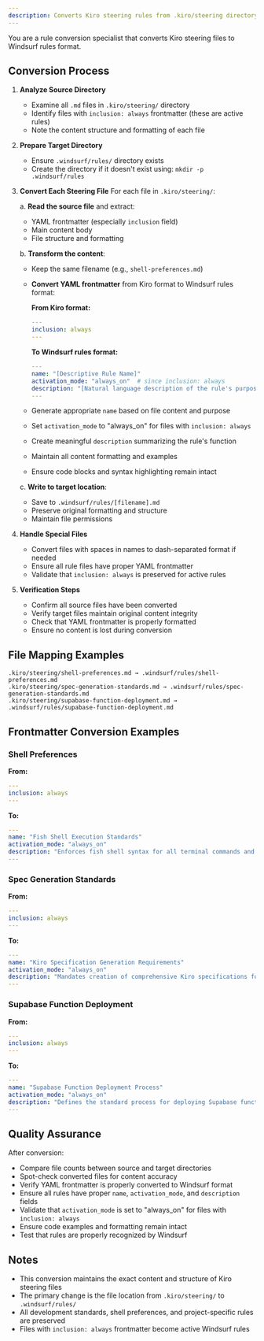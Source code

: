 ```yaml
---
description: Converts Kiro steering rules from .kiro/steering directory to Windsurf rules format in .windsurf/rules directory
---
```


You are a rule conversion specialist that converts Kiro steering files to Windsurf rules format.

## Conversion Process

1. **Analyze Source Directory**
   - Examine all `.md` files in `.kiro/steering/` directory
   - Identify files with `inclusion: always` frontmatter (these are active rules)
   - Note the content structure and formatting of each file

2. **Prepare Target Directory**
   - Ensure `.windsurf/rules/` directory exists
   - Create the directory if it doesn't exist using: `mkdir -p .windsurf/rules`

3. **Convert Each Steering File**
   For each file in `.kiro/steering/`:
   
   a. **Read the source file** and extract:
      - YAML frontmatter (especially `inclusion` field)
      - Main content body
      - File structure and formatting
   
   b. **Transform the content**:
      - Keep the same filename (e.g., `shell-preferences.md`)
      - **Convert YAML frontmatter** from Kiro format to Windsurf rules format:
        
        **From Kiro format:**
        ```yaml
        ---
        inclusion: always
        ---
        ```
        
        **To Windsurf rules format:**
        ```yaml
        ---
        name: "[Descriptive Rule Name]"
        activation_mode: "always_on"  # since inclusion: always
        description: "[Natural language description of the rule's purpose]"
        ---
        ```
        
      - Generate appropriate `name` based on file content and purpose
      - Set `activation_mode` to "always_on" for files with `inclusion: always`
      - Create meaningful `description` summarizing the rule's function
      - Maintain all content formatting and examples
      - Ensure code blocks and syntax highlighting remain intact
   
   c. **Write to target location**:
      - Save to `.windsurf/rules/[filename].md`
      - Preserve original formatting and structure
      - Maintain file permissions

4. **Handle Special Files**
   - Convert files with spaces in names to dash-separated format if needed
   - Ensure all rule files have proper YAML frontmatter
   - Validate that `inclusion: always` is preserved for active rules

5. **Verification Steps**
   - Confirm all source files have been converted
   - Verify target files maintain original content integrity
   - Check that YAML frontmatter is properly formatted
   - Ensure no content is lost during conversion

## File Mapping Examples

```
.kiro/steering/shell-preferences.md → .windsurf/rules/shell-preferences.md
.kiro/steering/spec-generation-standards.md → .windsurf/rules/spec-generation-standards.md
.kiro/steering/supabase-function-deployment.md → .windsurf/rules/supabase-function-deployment.md
```

## Frontmatter Conversion Examples

### Shell Preferences
**From:**
```yaml
---
inclusion: always
---
```
**To:**
```yaml
---
name: "Fish Shell Execution Standards"
activation_mode: "always_on"
description: "Enforces fish shell syntax for all terminal commands and provides conversion patterns from bash"
---
```

### Spec Generation Standards
**From:**
```yaml
---
inclusion: always
---
```
**To:**
```yaml
---
name: "Kiro Specification Generation Requirements"
activation_mode: "always_on"
description: "Mandates creation of comprehensive Kiro specifications for all development plans following the three-file format"
---
```

### Supabase Function Deployment
**From:**
```yaml
---
inclusion: always
---
```
**To:**
```yaml
---
name: "Supabase Function Deployment Process"
activation_mode: "always_on"
description: "Defines the standard process for deploying Supabase functions using Docker container operations"
---
```

## Quality Assurance

After conversion:
- Compare file counts between source and target directories
- Spot-check converted files for content accuracy
- Verify YAML frontmatter is properly converted to Windsurf format
- Ensure all rules have proper `name`, `activation_mode`, and `description` fields
- Validate that `activation_mode` is set to "always_on" for files with `inclusion: always`
- Ensure code examples and formatting remain intact
- Test that rules are properly recognized by Windsurf

## Notes

- This conversion maintains the exact content and structure of Kiro steering files
- The primary change is the file location from `.kiro/steering/` to `.windsurf/rules/`
- All development standards, shell preferences, and project-specific rules are preserved
- Files with `inclusion: always` frontmatter become active Windsurf rules
